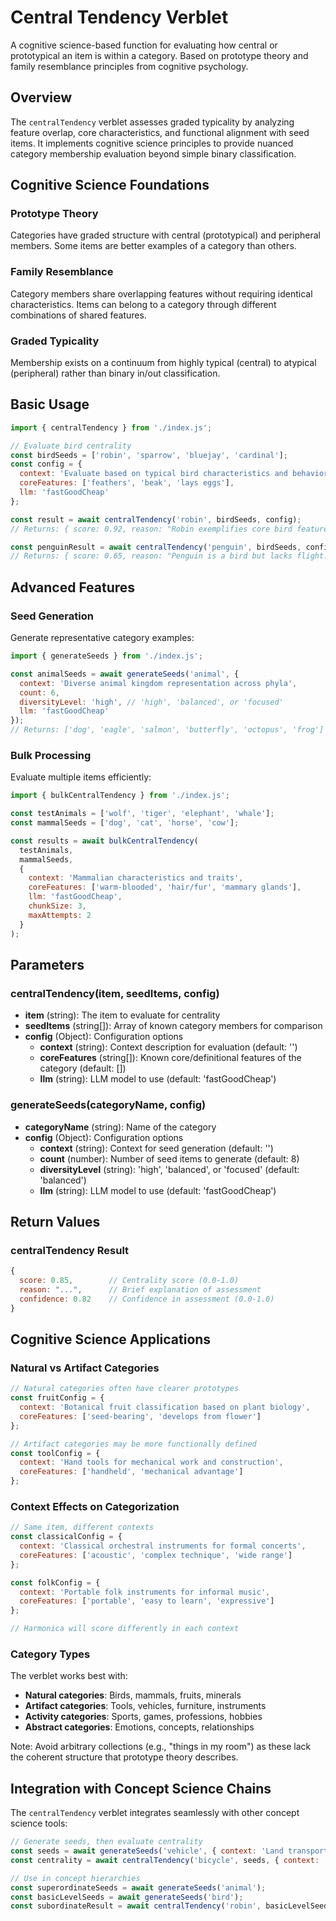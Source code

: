 # Central Tendency Verblet

A cognitive science-based function for evaluating how central or prototypical an item is within a category. Based on prototype theory and family resemblance principles from cognitive psychology.

## Overview

The `centralTendency` verblet assesses graded typicality by analyzing feature overlap, core characteristics, and functional alignment with seed items. It implements cognitive science principles to provide nuanced category membership evaluation beyond simple binary classification.

## Cognitive Science Foundations

### Prototype Theory
Categories have graded structure with central (prototypical) and peripheral members. Some items are better examples of a category than others.

### Family Resemblance
Category members share overlapping features without requiring identical characteristics. Items can belong to a category through different combinations of shared features.

### Graded Typicality
Membership exists on a continuum from highly typical (central) to atypical (peripheral) rather than binary in/out classification.

## Basic Usage

```javascript
import { centralTendency } from './index.js';

// Evaluate bird centrality
const birdSeeds = ['robin', 'sparrow', 'bluejay', 'cardinal'];
const config = {
  context: 'Evaluate based on typical bird characteristics and behavior',
  coreFeatures: ['feathers', 'beak', 'lays eggs'],
  llm: 'fastGoodCheap'
};

const result = await centralTendency('robin', birdSeeds, config);
// Returns: { score: 0.92, reason: "Robin exemplifies core bird features...", confidence: 0.88 }

const penguinResult = await centralTendency('penguin', birdSeeds, config);
// Returns: { score: 0.65, reason: "Penguin is a bird but lacks flight...", confidence: 0.82 }
```

## Advanced Features

### Seed Generation
Generate representative category examples:

```javascript
import { generateSeeds } from './index.js';

const animalSeeds = await generateSeeds('animal', {
  context: 'Diverse animal kingdom representation across phyla',
  count: 6,
  diversityLevel: 'high', // 'high', 'balanced', or 'focused'
  llm: 'fastGoodCheap'
});
// Returns: ['dog', 'eagle', 'salmon', 'butterfly', 'octopus', 'frog']
```

### Bulk Processing
Evaluate multiple items efficiently:

```javascript
import { bulkCentralTendency } from './index.js';

const testAnimals = ['wolf', 'tiger', 'elephant', 'whale'];
const mammalSeeds = ['dog', 'cat', 'horse', 'cow'];

const results = await bulkCentralTendency(
  testAnimals,
  mammalSeeds,
  {
    context: 'Mammalian characteristics and traits',
    coreFeatures: ['warm-blooded', 'hair/fur', 'mammary glands'],
    llm: 'fastGoodCheap',
    chunkSize: 3,
    maxAttempts: 2
  }
);
```

## Parameters

### centralTendency(item, seedItems, config)

- **item** (string): The item to evaluate for centrality
- **seedItems** (string[]): Array of known category members for comparison
- **config** (Object): Configuration options
  - **context** (string): Context description for evaluation (default: '')
  - **coreFeatures** (string[]): Known core/definitional features of the category (default: [])
  - **llm** (string): LLM model to use (default: 'fastGoodCheap')

### generateSeeds(categoryName, config)

- **categoryName** (string): Name of the category
- **config** (Object): Configuration options
  - **context** (string): Context for seed generation (default: '')
  - **count** (number): Number of seed items to generate (default: 8)
  - **diversityLevel** (string): 'high', 'balanced', or 'focused' (default: 'balanced')
  - **llm** (string): LLM model to use (default: 'fastGoodCheap')

## Return Values

### centralTendency Result
```javascript
{
  score: 0.85,        // Centrality score (0.0-1.0)
  reason: "...",      // Brief explanation of assessment
  confidence: 0.82    // Confidence in assessment (0.0-1.0)
}
```

## Cognitive Science Applications

### Natural vs Artifact Categories
```javascript
// Natural categories often have clearer prototypes
const fruitConfig = {
  context: 'Botanical fruit classification based on plant biology',
  coreFeatures: ['seed-bearing', 'develops from flower']
};

// Artifact categories may be more functionally defined
const toolConfig = {
  context: 'Hand tools for mechanical work and construction',
  coreFeatures: ['handheld', 'mechanical advantage']
};
```

### Context Effects on Categorization
```javascript
// Same item, different contexts
const classicalConfig = {
  context: 'Classical orchestral instruments for formal concerts',
  coreFeatures: ['acoustic', 'complex technique', 'wide range']
};

const folkConfig = {
  context: 'Portable folk instruments for informal music',
  coreFeatures: ['portable', 'easy to learn', 'expressive']
};

// Harmonica will score differently in each context
```

### Category Types
The verblet works best with:
- **Natural categories**: Birds, mammals, fruits, minerals
- **Artifact categories**: Tools, vehicles, furniture, instruments  
- **Activity categories**: Sports, games, professions, hobbies
- **Abstract categories**: Emotions, concepts, relationships

Note: Avoid arbitrary collections (e.g., "things in my room") as these lack the coherent structure that prototype theory describes.

## Integration with Concept Science Chains

The `centralTendency` verblet integrates seamlessly with other concept science tools:

```javascript
// Generate seeds, then evaluate centrality
const seeds = await generateSeeds('vehicle', { context: 'Land transportation' });
const centrality = await centralTendency('bicycle', seeds, { context: 'Personal transportation' });

// Use in concept hierarchies
const superordinateSeeds = await generateSeeds('animal');
const basicLevelSeeds = await generateSeeds('bird');
const subordinateResult = await centralTendency('robin', basicLevelSeeds);
```

